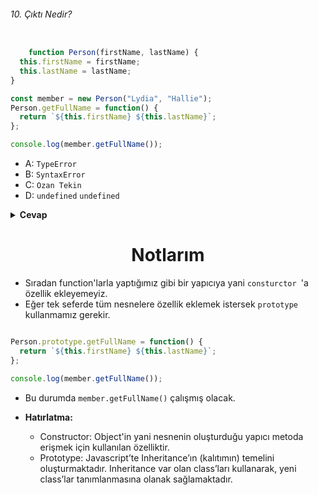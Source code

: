 ###### 10. Çıktı Nedir?

```javascript

    function Person(firstName, lastName) {
  this.firstName = firstName;
  this.lastName = lastName;
}

const member = new Person("Lydia", "Hallie");
Person.getFullName = function() {
  return `${this.firstName} ${this.lastName}`;
};

console.log(member.getFullName());

```

- A: `TypeError`
- B: `SyntaxError`
- C: `Ozan Tekin`
- D: `undefined` `undefined`

<details><summary><b>Cevap</b></summary>
<p>

#### Cevap: A

###### <a href="#">Sorunun çözüm videosu hazırlanıyor.</a>

</p>
</details>

<h1 align="center">Notlarım</h1>


- Sıradan function'larla yaptığımız gibi bir yapıcıya yani `consturctor `'a özellik ekleyemeyiz.
-  Eğer tek seferde tüm nesnelere özellik eklemek istersek `prototype` kullanmamız gerekir.

```javascript

Person.prototype.getFullName = function() {
  return `${this.firstName} ${this.lastName}`;
};

console.log(member.getFullName());

```

- Bu durumda `member.getFullName()` çalışmış olacak.

- <b>Hatırlatma:</b>
  - Constructor: Object'in yani nesnenin oluşturduğu yapıcı metoda erişmek için kullanılan özelliktir.
  - Prototype: Javascript’te Inheritance’ın (kalıtımın) temelini oluşturmaktadır. Inheritance var olan class’ları kullanarak, yeni class’lar tanımlanmasına olanak sağlamaktadır.
